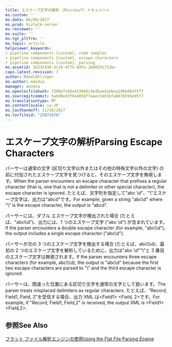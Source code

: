 ```yaml
---
title: エスケープ文字の解析 |Microsoft ドキュメント
ms.custom: ''
ms.date: 06/08/2017
ms.prod: biztalk-server
ms.reviewer: ''
ms.suite: ''
ms.tgt_pltfrm: ''
ms.topic: article
helpviewer_keywords:
- pipeline components [custom], code samples
- pipeline components [custom], escape characters
- pipeline components [custom], parsing
ms.assetid: 2b33f436-3c29-4ff5-8dfa-26d6591713bc
caps.latest.revision: 7
author: MandiOhlinger
ms.author: mandia
manager: anneta
ms.openlocfilehash: f200e7c68a43360dc9edbae42ebea196b884f577
ms.sourcegitcommit: 5abd0ed3f9e4858ffaaec5481bfa8878595e95f7
ms.translationtype: MT
ms.contentlocale: ja-JP
ms.lasthandoff: 11/28/2017
ms.locfileid: "25971976"
---
```

# <a name="parsing-escape-characters"></a><span data-ttu-id="5b22e-102">エスケープ文字の解析</span><span class="sxs-lookup"><span data-stu-id="5b22e-102">Parsing Escape Characters</span></span>
<span data-ttu-id="5b22e-103">パーサーは通常の文字 (区切り文字以外またはその他の特殊文字以外の文字) の前に付加されたエスケープ文字を見つけると、そのエスケープ文字を無視します。</span><span class="sxs-lookup"><span data-stu-id="5b22e-103">When the parser encounters an escape character that prefixes a regular character (that is, one that is not a delimiter or other special character), the escape character is ignored.</span></span> <span data-ttu-id="5b22e-104">たとえば、文字列を指定して"abc \d"、"\\"エスケープ文字は、出力は"abcd"です。</span><span class="sxs-lookup"><span data-stu-id="5b22e-104">For example, given a string "abc\d" where "\\" is the escape character, the output is "abcd".</span></span>  
  
 <span data-ttu-id="5b22e-105">パーサーには、ダブル エスケープ文字が検出された場合 (たとえば、"abc\\\d")、出力には、1 つのエスケープ文字 ("abc \d") が含まれています。</span><span class="sxs-lookup"><span data-stu-id="5b22e-105">If the parser encounters a double escape character (for example, "abc\\\d"), the output includes a single escape character ("abc\d").</span></span>  
  
 <span data-ttu-id="5b22e-106">パーサーが次の 3 つのエスケープ文字を検出する場合 (たとえば、abc\\\\\d)、最初の 2 つのエスケープ文字を解析しているために、出力は"abc \d""\\"と 3 番目のエスケープ文字は無視されます。</span><span class="sxs-lookup"><span data-stu-id="5b22e-106">If the parser encounters three escape characters (for example, abc\\\\\d), the output is "abc\d" because the first two escape characters are parsed to "\\" and the third escape character is ignored.</span></span>  
  
 <span data-ttu-id="5b22e-107">パーサーは、間違った位置にある区切り文字を通常の文字として扱います。</span><span class="sxs-lookup"><span data-stu-id="5b22e-107">The parser treats misplaced delimiters as regular characters.</span></span> <span data-ttu-id="5b22e-108">たとえば、"Record, Field1, Field, 2"を受信する場合、出力 XML は\<Field1\> \<Field, 2\>です。</span><span class="sxs-lookup"><span data-stu-id="5b22e-108">For example, if "Record, Field1, Field,2" is received, the output XML is \<Field1\> \<Field,2\>.</span></span>  
  
## <a name="see-also"></a><span data-ttu-id="5b22e-109">参照</span><span class="sxs-lookup"><span data-stu-id="5b22e-109">See Also</span></span>  
 [<span data-ttu-id="5b22e-110">フラット ファイル解析エンジンの使用</span><span class="sxs-lookup"><span data-stu-id="5b22e-110">Using the Flat File Parsing Engine</span></span>](../core/using-the-flat-file-parsing-engine.md)